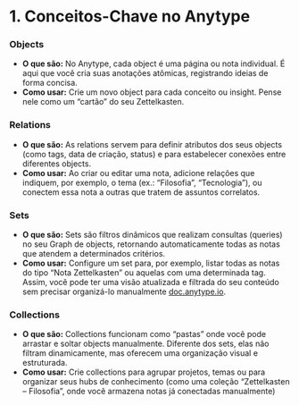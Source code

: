 # 1. Conceitos-Chave no Anytype

### Objects

- **O que são:** No Anytype, cada object é uma página ou nota individual. É aqui que você cria suas anotações atômicas, registrando ideias de forma concisa.
- **Como usar:** Crie um novo object para cada conceito ou insight. Pense nele como um “cartão” do seu Zettelkasten.

### Relations

- **O que são:** As relations servem para definir atributos dos seus objects (como tags, data de criação, status) e para estabelecer conexões entre diferentes objects.
- **Como usar:** Ao criar ou editar uma nota, adicione relações que indiquem, por exemplo, o tema (ex.: “Filosofia”, “Tecnologia”), ou conectem essa nota a outras que tratem de assuntos correlatos.

### Sets

[](https://doc.anytype.io/anytype-docs/basics/sets-and-collections/sets)

- **O que são:** Sets são filtros dinâmicos que realizam consultas (queries) no seu Graph de objects, retornando automaticamente todas as notas que atendem a determinados critérios.
- **Como usar:** Configure um set para, por exemplo, listar todas as notas do tipo “Nota Zettelkasten” ou aquelas com uma determinada tag. Assim, você pode ter uma visão atualizada e filtrada do seu conteúdo sem precisar organizá-lo manualmente [doc.anytype.io](https://doc.anytype.io/anytype-docs/basics/sets-and-collections/sets).

### Collections

[](https://doc.anytype.io/anytype-docs/basics/sets-and-collections/collections)

- **O que são:** Collections funcionam como “pastas” onde você pode arrastar e soltar objects manualmente. Diferente dos sets, elas não filtram dinamicamente, mas oferecem uma organização visual e estruturada.
- **Como usar:** Crie collections para agrupar projetos, temas ou para organizar seus hubs de conhecimento (como uma coleção “Zettelkasten – Filosofia”, onde você armazena notas já conectadas manualmente)
